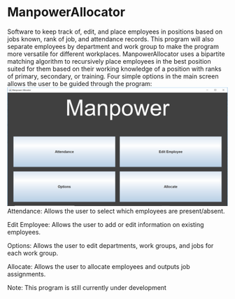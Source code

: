 # ManpowerAllocator
Software to keep track of, edit, and place employees in positions based on jobs known, rank of job, and attendance records. This program will also separate employees by department and work group to make the program more versatile for different workplaces. ManpowerAllocator uses a bipartite matching algorithm to recursively place employees in the best position suited for them based on their working knowledge of a position with ranks of primary, secondary, or training. Four simple options in the main screen allows the user to be guided through the program:
![Screenshot](MainScreen.png)
Attendance: Allows the user to select which employees are present/absent.

Edit Employee: Allows the user to add or edit information on existing employees.

Options: Allows the user to edit departments, work groups, and jobs for each work group.

Allocate: Allows the user to allocate employees and outputs job assignments. 

Note: This program is still currently under development
